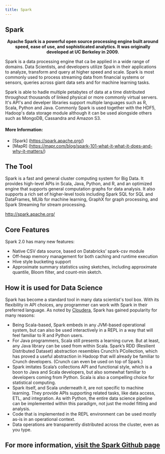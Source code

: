 ```yaml
---
title: Spark
---
```

##                                                      Spark

<p align="center"> <strong>Apache Spark is a powerful open source processing engine built around speed, ease of use, and sophisticated analytics. It was originally developed at UC Berkeley in 2009.</strong> </p>

Spark is a data processing engine that ca be applied in a wide range of domains. Data Scientists, and developers utilize Spark in their applications to analyze, transform and query at higher speed and scale. Spark is most commonly used to process streaming data from financial systems or sensors, queries across giant data sets and for machine learning tasks.

Spark is able to hadle multiple petabytes of data at a time distributed throughout thousands of linked physical or more commonly virtual servers. It's API's and develper libraries support multiple languages such as R, Scala, Python and Java. Commonly Spark is used together with the HDF5, Hadoop's data storage module although it can be used alongside others such as MongoDB, Cassandra and Amazon S3.


<!-- The article goes here, in GitHub-flavored Markdown. Feel free to add YouTube videos, images, and CodePen/JSBin embeds  -->

#### More Information:
<!-- Please add any articles you think might be helpful to read before writing the article -->
* [Spark] (https://spark.apache.org/)
* [MapR]  (https://mapr.com/blog/spark-101-what-it-what-it-does-and-why-it-matters/)

## The Tool

Spark is a fast and general cluster computing system for Big Data. It provides high-level APIs in Scala, Java, Python, and R, and an optimized engine that supports general computation graphs for data analysis. It also supports a rich set of higher-level tools including Spark SQL for SQL and DataFrames, MLlib for machine learning, GraphX for graph processing, and Spark Streaming for stream processing.

http://spark.apache.org/

## Core Features
Spark 2.0 has many new features:
 * Native CSV data source, based on Databricks’ spark-csv module
 * Off-heap memory management for both caching and runtime execution
 * Hive style bucketing support
 * Approximate summary statistics using sketches, including approximate quantile, Bloom filter, and count-min sketch.
## How it is used for Data Science
Spark has become a standard tool in many data scientist's tool box. With its flexibility in API choices, any programmer can work with Spark in their preferred language. As noted by <a href=https://blog.cloudera.com/blog/2014/03/why-apache-spark-is-a-crossover-hit-for-data-scientists/>Cloudera</a>, Spark has gained popularity for many reasons:
 * Being Scala-based, Spark embeds in any JVM-based operational system, but can also be used interactively in a REPL in a way that will feel familiar to R and Python users.
 * For Java programmers, Scala still presents a learning curve. But at least, any Java library can be used from within Scala.
Spark’s RDD (Resilient Distributed Dataset) abstraction resembles Crunch’s PCollection, which has proved a useful abstraction in Hadoop that will already be familiar to Crunch developers. (Crunch can even be used on top of Spark.)
 * Spark imitates Scala’s collections API and functional style, which is a boon to Java and Scala developers, but also somewhat familiar to developers coming from Python. Scala is also a compelling choice for statistical computing.
 * Spark itself, and Scala underneath it, are not specific to machine learning. They provide APIs supporting related tasks, like data access, ETL, and integration. As with Python, the entire data science pipeline can be implemented within this paradigm, not just the model fitting and analysis.
 * Code that is implemented in the REPL environment can be used mostly as-is in an operational context.
 * Data operations are transparently distributed across the cluster, even as you type. 
 
 ## For more information, <a href=https://github.com/apache/spark>visit the Spark Github page</a>
